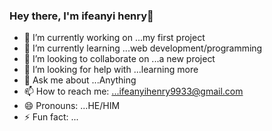 ### Hey there, I'm ifeanyi henry👋

- 🔭 I’m currently working on ...my first project
- 🌱 I’m currently learning ...web development/programming
- 👯 I’m looking to collaborate on ...a new project
- 🤔 I’m looking for help with ...learning more
- 💬 Ask me about ...Anything
- 📫 How to reach me: ...ifeanyihenry9933@gmail.com
- 😄 Pronouns: ...HE/HIM
- ⚡ Fun fact: ...
